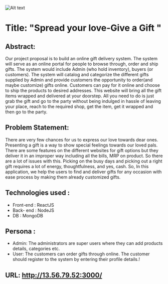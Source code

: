 ![Alt text](https://encrypted-tbn0.gstatic.com/images?q=tbn:ANd9GcRvYmoc0r3_aPFAVHmQMIHmSjEipO0gk-oxAg&usqp=CAU)

# Title: "Spread your love-Give a Gift "

## Abstract:  
Our project proposal is to build an online gift delivery system. The system will serve as an online portal for people to browse through, order and ship gifts. The system would include Admin (who hold inventory), buyers (or customers). The system will catalog and categorize the different gifts supplied by Admin and provide customers the opportunity to order(and maybe customize) gifts online. Customers can pay for it online and choose to ship the products to desired addresses. This website will bring all the gift items wrapped and delivered at your doorstep. All you need to do is just grab the gift and go to the party without being indulged in hassle of leaving your place, reach to the required shop, get the item, get it wrapped and then go to the party. 

## Problem Statement:
There are very few chances for us to express our love towards dear ones. Presenting a gift is a way to show special feelings towards our loved pals. There are some features on the different websites for gift options but they deliver it in an improper way including all the bills, MRP on product. So there are a lot of issues with this. Picking on the busy days and picking out a right gift requires a lot of energy, thoughtfulness, and yes, cash. So, In this application, we help the users to find and deliver gifts for any occasion with ease process by making them already customized gifts.

## Technologies used :
* Front-end : ReactJS
* Back- end : NodeJS
* DB : MongoDB

## Persona :
* Admin: The administrators are super users where they can add products details, categories etc.
* User: The customers can order gifts through online. The customer should register to the system by entering their profile details.!
 
## URL: http://13.56.79.52:3000/
